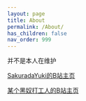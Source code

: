```yaml
---
layout: page
title: About
permalink: /About/
has_children: false
nav_order: 999
---
```


并不是本人在维护

[SakuradaYuki的B站主页](https://space.bilibili.com/3533444)

[某个黑奴打工人的B站主页](https://space.bilibili.com/20262940)
